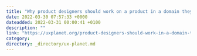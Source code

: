 ```yaml
---
title: "Why product designers should work on a product in a domain they are interested in"
date: 2022-03-30 07:57:33 +0000
dateadded: 2022-03-31 00:00:41 +0100
description: ""
link: "https://uxplanet.org/product-designers-should-work-in-a-domain-they-are-passionate-about-4e4203aec2ed?source=rss----819cc2aaeee0---4"
category:
directory: _directory/ux-planet.md
---
```

